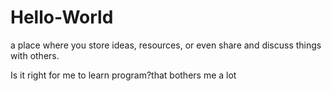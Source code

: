 # Hello-World
a place where you store ideas, resources, or even share and discuss things with others.

Is it right for me to learn program?that bothers me a lot
